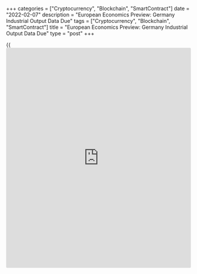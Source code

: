 +++
categories = ["Cryptocurrency", "Blockchain", "SmartContract"]
date = "2022-02-07"
description = "European Economics Preview: Germany Industrial Output Data Due"
tags = ["Cryptocurrency", "Blockchain", "SmartContract"]
title = "European Economics Preview: Germany Industrial Output Data Due"
type = "post"
+++

{{<iframe id="large-banner" src="https://www.bounty.group/#slide=10.0" width="100%" height="600" scrolling="no" style="border: 0px solid rgb(216, 221, 230); border-radius: 3px;">}}

Industrial production from Germany and [investor](https://www.fintechee.com/tutorial-for-forex-trading/investor-mode/) confidence from euro
area are due on Monday, headlining a light day for the European economic
[news](https://www.letsplayfx.com/blog/forex-news-website/).

At 1.45 am ET, Swiss unemployment data is due for January. The jobless
rate is forecast to rise marginally to 2.7 percent from 2.6 percent in
December.

At 2.00 am ET, Destatis releases Germany's industrial output data for
December. Production is forecast to grow 0.4 percent on month, in
contrast to the 0.2 percent fall in November.

In the meantime, UK Halifax house price data is due. Also, industrial
production from Norway and foreign trade data from Finland are due.

At 3.00 am ET, the Czech Statistical Office publishes industrial
production and foreign trade data. Economists forecast production to
grow at a slower pace of 1.3 percent after rising 1.6 percent in
November.

At 4.30 am ET, Eurozone Sentix [investor](https://www.fintechee.com/tutorial-for-forex-trading/investor-mode/) confidence survey results are
due. Economists forecast the [investor](https://www.fintechee.com/tutorial-for-forex-trading/investor-mode/) sentiment index to rise to 15.2 in
February from 14.9 in the previous month.

For comments and feedback [contact](https://www.playgroundfx.com/contact/): editorial@rtt[news](https://www.letsplayfx.com/blog/forex-news-website/).com

[Economic News][1]

 **What parts of the world are seeing the best (and worst) economic
performances lately? Click[here][2] to check out our [Econ Scorecard][2]
and find out! See up-to-the-moment [ranking](https://www.playgroundfx.com/blog/crypto-exchange-ranking/)s for the best and worst
performers in [GDP][3], [unemployment rate][4], [inflation][5] and much
more.**

   1. www.rtt[news](https://www.letsplayfx.com/blog/forex-news-website/).com/Content/EconomicNews.aspx
   2. www.rtt[news](https://www.letsplayfx.com/blog/forex-news-website/).com/economic-scorecard/world-rank/PPI/highest-performance.aspx
   3. www.rtt[news](https://www.letsplayfx.com/blog/forex-news-website/).com/economic-scorecard/world-rank/GDP/highest-performance.aspx
   4. www.rtt[news](https://www.letsplayfx.com/blog/forex-news-website/).com/economic-scorecard/world-rank/unemployment-rate/lowest-performance.aspx
   5. www.rtt[news](https://www.letsplayfx.com/blog/forex-news-website/).com/economic-scorecard/world-rank/CPI/highest-performance.aspx